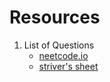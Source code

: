 # Resources

1. List of Questions
    - [neetcode.io](https://neetcode.io/practice)
    - [striver's sheet](https://takeuforward.com/)
